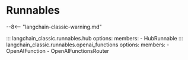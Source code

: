 # Runnables

--8<-- "langchain-classic-warning.md"

<!-- Copied from https://python.langchain.com/api_reference/langchain/runnables.html -->

::: langchain_classic.runnables.hub
    options:
      members:
        - HubRunnable
::: langchain_classic.runnables.openai_functions
    options:
      members:
        - OpenAIFunction
        - OpenAIFunctionsRouter
